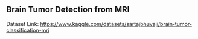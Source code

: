 ## Brain Tumor Detection from MRI

Dataset Link: https://www.kaggle.com/datasets/sartajbhuvaji/brain-tumor-classification-mri